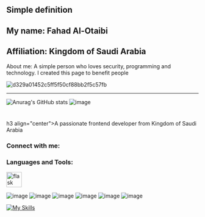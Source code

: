 Simple definition
-----------------------
My name: Fahad Al-Otaibi
--
Affiliation: Kingdom of Saudi Arabia
--
About me: A simple person who loves security, programming and technology. 
I created this page to benefit people                                  



![d329a01452c5ff5f50cf88bb2f5c57fb](https://github.com/user-attachments/assets/ff29cff6-1799-4fe0-942b-31f7d56bf843)




-----------------------
![Anurag's GitHub stats](https://github-readme-stats.vercel.app/api?username=anuraghazra&show_icons=true&theme=transparent) ![image](https://github.com/user-attachments/assets/3bc1dadd-7a6b-4120-a969-35fa0581b86c)

#


#
h3 align="center">A passionate frontend developer from Kingdom of Saudi Arabia
</h3>

<h3 align="left">Connect with me:</h3>
<p align="left">
</p>

<h3 align="left">Languages and Tools:</h3>
<p align="left"> <a href="https://flask.palletsprojects.com/" target="_blank" rel="noreferrer"> <img src="https://www.vectorlogo.zone/logos/pocoo_flask/pocoo_flask-icon.svg" alt="flask" width="40" height="40"/> </a> </p> 

![image](https://github.com/user-attachments/assets/8c6ee116-8df3-43a1-863d-fae3528a5a1b)
![image](https://github.com/user-attachments/assets/8e8a6fe8-a32d-48fe-97b7-db14fe6ca3e8)
![image](https://github.com/user-attachments/assets/d64da1f5-6c53-4c0b-a81d-0ee20e5b7799)
![image](https://github.com/user-attachments/assets/96038ca6-d379-4efb-b48d-017018caf5f6)
![image](https://github.com/user-attachments/assets/b66f6574-a055-4ead-b701-b9090fb952e7)
![image](https://github.com/user-attachments/assets/d483467d-c114-44cc-9add-70413353c05b)

[![My Skills](https://skillicons.dev/icons?i=js,html,css,wasm)](https://skillicons.dev)
<!--- !)

0x9ini/0x9ini is a ✨ special ✨ repository because its `README.md` (this file) appears on your GitHub profile.
You can click the Preview link to take a look at your changes.
--->
